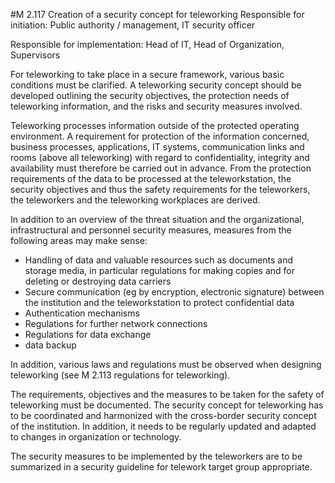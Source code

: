 #M 2.117 Creation of a security concept for teleworking
Responsible for initiation: Public authority / management, IT security officer

Responsible for implementation: Head of IT, Head of Organization, Supervisors

For teleworking to take place in a secure framework, various basic conditions must be clarified. A teleworking security concept should be developed outlining the security objectives, the protection needs of teleworking information, and the risks and security measures involved.

Teleworking processes information outside of the protected operating environment. A requirement for protection of the information concerned, business processes, applications, IT systems, communication links and rooms (above all teleworking) with regard to confidentiality, integrity and availability must therefore be carried out in advance. From the protection requirements of the data to be processed at the teleworkstation, the security objectives and thus the safety requirements for the teleworkers, the teleworkers and the teleworking workplaces are derived.

In addition to an overview of the threat situation and the organizational, infrastructural and personnel security measures, measures from the following areas may make sense:

* Handling of data and valuable resources such as documents and storage media, in particular regulations for making copies and for deleting or destroying data carriers
* Secure communication (eg by encryption, electronic signature) between the institution and the teleworkstation to protect confidential data
* Authentication mechanisms
* Regulations for further network connections
* Regulations for data exchange
* data backup


In addition, various laws and regulations must be observed when designing teleworking (see M 2.113 regulations for teleworking).

The requirements, objectives and the measures to be taken for the safety of teleworking must be documented. The security concept for teleworking has to be coordinated and harmonized with the cross-border security concept of the institution. In addition, it needs to be regularly updated and adapted to changes in organization or technology.

The security measures to be implemented by the teleworkers are to be summarized in a security guideline for telework target group appropriate.



